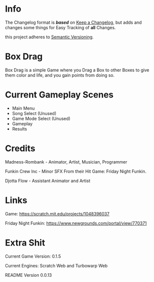 # Info
The Changelog format is ***based*** on [Keep a Changelog](https://keepachangelog.com/en/1.1.0/), but adds and changes some things for Easy Tracking of **all** Changes.

this project adheres to [Semantic Versioning](https://semver.org/spec/v2.0.0.html).

# Box Drag
Box Drag is a simple Game where you Drag a Box to
other Boxes to give them color and life, and you
gain points from doing so.

# Current Gameplay Scenes
- Main Menu
- Song Select (Unused)
- Game Mode Select (Unused)
- Gameplay
- Results

# Credits
Madness-Rombank - Animator, Artist, Musician, Programmer

Funkin Crew Inc - Minor SFX From their Hit Game: Friday Night Funkin.

Djotta Flow - Assistant Animator and Artist

# Links
Game: https://scratch.mit.edu/projects/1048396037

Friday Night Funkin: https://www.newgrounds.com/portal/view/770371

# Extra Shit
Current Game Version: 0.1.5

Current Engines: Scratch Web and Turbowarp Web

README Version 0.0.13
